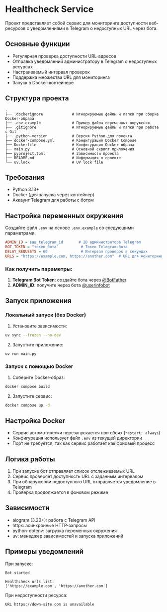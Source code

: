 # Healthcheck Service

Проект представляет собой сервис для мониторинга доступности веб-ресурсов с уведомлениями в Telegram о недоступных URL через бота.

## Основные функции
- Регулярная проверка доступности URL-адресов
- Отправка уведомлений администратору в Telegram о недоступных ресурсах
- Настраиваемый интервал проверок
- Поддержка множества URL для мониторинга
- Запуск в Docker-контейнере

## Структура проекта
```
.
├── .dockerignore             # Игнорируемые файлы и папки при сборке Docker-образа
├── .env.example              # Пример файла переменных окружения
├── .gitignore                # Игнорируемые файлы и папки при работе с Git
├── .python-version           # Версия Python для проекта
├── docker-compose.yml        # Конфигурация Docker Compose
├── Dockerfile                # Конфигурация Docker-образа
├── main.py                   # Основной скрипт приложения
├── pyproject.toml            # Зависимости проекта
├── README.md                 # Информация о проекте
└── uv.lock                   # UV lock file
```

## Требования
- Python 3.13+
- Docker (для запуска через контейнер)
- Аккаунт Telegram для работы с ботом

## Настройка переменных окружения
Создайте файл `.env` на основе `.env.example` со следующими параметрами:

```ini
ADMIN_ID = ваш_telegram_id       # ID администратора Telegram
BOT_TOKEN = "токен_бота"          # Токен Telegram-бота
DELAY_REQUESTS = 60               # Интервал проверок в секундах
URLS = "https://example.com, https://another.com"  # URL для мониторинга
```

### Как получить параметры:
1. **Telegram Bot Token**: создайте бота через [@BotFather](https://t.me/BotFather)
2. **ADMIN_ID**: получите через бота [@userinfobot](https://t.me/userinfobot)

## Запуск приложения

### Локальный запуск (без Docker)
1. Установите зависимости:
```bash
uv sync --frozen --no-dev
```

2. Запустите приложение:
```bash
uv run main.py
```

### Запуск с помощью Docker
1. Соберите Docker-образ:
```bash
docker compose build
```

2. Запустите сервис:
```bash
docker compose up -d
```

## Настройка Docker
- Сервис автоматически перезапускается при сбоях (`restart: always`)
- Конфигурация использует файл `.env` из текущей директории
- Порт не требуется, так как сервис работает как фоновый процесс

## Логика работы
1. При запуске бот отправляет список отслеживаемых URL
2. Сервис проверяет доступность URL с заданным интервалом
3. При обнаружении недоступного URL отправляется уведомление в Telegram
4. Проверка продолжается в фоновом режиме

## Зависимости
- aiogram (3.20+): работа с Telegram API
- httpx: асинхронные HTTP-запросы
- python-dotenv: загрузка переменных окружения
- uv: менеджер зависимостей и запуска приложений

## Примеры уведомлений
При запуске:
```
Bot started

Healthcheck urls list:
['https://example.com', 'https://another.com']
```

При недоступности ресурса:
```
URL https://down-site.com is unavailable
```
